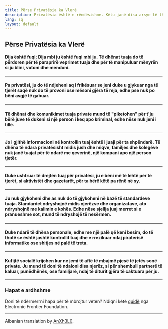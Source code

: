 ```yaml
---
title: Përse Privatësia ka Vlerë
description: Privatësia është e rëndësishme. Këtu janë disa arsye të thjeshta pse.
lang: sq
layout: default
---
```


## Përse Privatësia ka Vlerë

#### Dija është fuqi; Dija mbi ju është fuqi mbi ju. Të dhënat tuaja do të përdoren për të paraprirë veprimet tuaja dhe për të manipuluar mënyrën si ju blini, votoni dhe mendoni.

---
#### Pa privatësi, ju do të ndjeheni aq i frikësuar se jeni duke u gjykuar nga të tjerët saqë nuk do të provoni ose mësoni gjëra të reja, edhe pse nuk po bëni asgjë të gabuar.

---
#### Të dhënat dhe komunikimet tuaja private mund të "piketohen" për t'ju bërë juve të dukeni si një person i keq apo kriminal, edhe nëse nuk jeni i tillë.

---
#### Jo i gjithë informacioni në kontrollin tuaj është i juaji për ta shpëndarë. Të dhëna të ndara privatësisht midis jush dhe miqve, familjes dhe kolegëve nuk janë tuajat për të ndarë me qeverinë, një kompani apo një person tjetër.

---
#### Duke ushtruar të drejtën tuaj për privatësi, ju e bëni më të lehtë për të tjerët, si aktivistët dhe gazetarët, për ta bërë këtë pa rënë në sy.

---
#### Ju nuk gjykoheni dhe as nuk do të gjykoheni në bazë të standardeve tuaja. Standardet ndryshojnë midis njerëzve dhe organizatave, ato ndryshojnë me kalimin e kohës. Edhe nëse sjellja juaj merret si e pranueshme sot, mund të ndryshojë të nesërmen.

---
#### Duke ndarë të dhëna personale, edhe me një palë që keni besim, do të thotë se është jashtë kontrollit tuaj dhe e rrezikuar ndaj piraterisë informatike ose shitjes në palë të treta.

---
#### Kufijtë socialë krijohen kur ne jemi të aftë të mbajmë pjesë të jetës sonë private. Ju mund të doni të ndaloni disa njerëz, si për shembull partnerë të kaluar, punëdhënës, ose familjarë, ndaj të diturit gjëra të caktuara për ju.

-----

### Hapat e ardhshme
Doni të ndërmerrni hapa për të mbrojtur veten? Ndiqni këtë [guidë](https://ssd.eff.org) nga Electronic Frontier Foundation.

-----
Albanian translation by [AnXh3L0](https://www.reddit.com/r/translator/comments/752qcf/english_any_translating_whyprivacymattersorg_a/doazzlx/).
